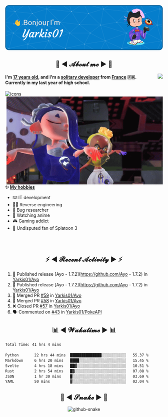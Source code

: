 <div align="center">
  <img src="assets/header.png" />
</div>

<h2 align="center">💬 ◄ 𝓐𝓫𝓸𝓾𝓽 𝓶𝓮 ► 💬</h2>
<img src="https://count.getloli.com/get/@Yarkis01?theme=moebooru" align="right" />

<h4>I'm <ins>17 years old</ins>, and I'm a <ins>solitary developer</ins> from <ins>France</ins> 🇫🇷.<br />
Currently in my last year of high school.</h4>


<picture>
  <source media="(prefers-color-scheme: dark)" srcset="assets/icons_dark.svg" />
  <source media="(prefers-color-scheme: light)" srcset="assets/icons.svg" />
  <img alt="icons" src="icons.svg" />
</picture>

<br />

<img src="assets/splatoon3.gif" width="500" align="right" />

**✨ <ins>My hobbies</ins>**
- ⌨️ IT development 
- 👨‍💻 Reverse engineering
- 🐛 Bug researcher
- 👀 Watching anime
- 🎮 Gaming addict
- 🔫 Undisputed fan of Splatoon 3

<br /><br />

<h2 align="center">⚡ ◄ 𝓡𝓮𝓬𝓮𝓷𝓽 𝓐𝓬𝓽𝓲𝓿𝓲𝓽𝔂 ► ⚡</h2>

<!--START_SECTION:activity-->
1. 🚀 Published release [Ayo - 1.7.2](https://github.com/Ayo - 1.7.2) in [Yarkis01/Ayo](https://github.com/Yarkis01/Ayo)
2. 🚀 Published release [Ayo - 1.7.2](https://github.com/Ayo - 1.7.2) in [Yarkis01/Ayo](https://github.com/Yarkis01/Ayo)
3. 🎉 Merged PR [#59](https://github.com/Yarkis01/Ayo/pull/59) in [Yarkis01/Ayo](https://github.com/Yarkis01/Ayo)
4. 🎉 Merged PR [#58](https://github.com/Yarkis01/Ayo/pull/58) in [Yarkis01/Ayo](https://github.com/Yarkis01/Ayo)
5. ❌ Closed PR [#57](https://github.com/Yarkis01/Ayo/pull/57) in [Yarkis01/Ayo](https://github.com/Yarkis01/Ayo)
6. 🗣 Commented on [#43](https://github.com/Yarkis01/PokeAPI/issues/43) in [Yarkis01/PokeAPI](https://github.com/Yarkis01/PokeAPI)
<!--END_SECTION:activity-->

<h2 align="center">📊 ◄ 𝓦𝓪𝓴𝓪𝓽𝓲𝓶𝓮 ► 📊</h2>

<!--START_SECTION:waka-->

```txt
Total Time: 41 hrs 4 mins

Python       22 hrs 44 mins  ██████████████░░░░░░░░░░░   55.37 %
Markdown     6 hrs 20 mins   ████░░░░░░░░░░░░░░░░░░░░░   15.45 %
Svelte       4 hrs 18 mins   ██▓░░░░░░░░░░░░░░░░░░░░░░   10.51 %
Rust         2 hrs 54 mins   █▓░░░░░░░░░░░░░░░░░░░░░░░   07.08 %
JSON         1 hr 30 mins    █░░░░░░░░░░░░░░░░░░░░░░░░   03.69 %
YAML         50 mins         ▓░░░░░░░░░░░░░░░░░░░░░░░░   02.04 %
```

<!--END_SECTION:waka-->

<div align="center">
  <h2 align="center">🐍 ◄ 𝓢𝓷𝓪𝓴𝓮 ► 🐍</h2>
  <picture>
    <source media="(prefers-color-scheme: dark)" srcset="assets/github-snake-dark.svg" />
    <source media="(prefers-color-scheme: light)" srcset="assets/github-snake.svg" />
    <img alt="github-snake" src="github-snake.svg" />
  </picture>
</div>
